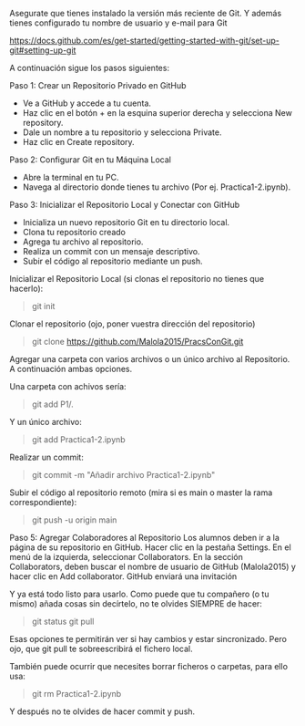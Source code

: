 
Asegurate que tienes instalado la versión más reciente de Git. Y además tienes configurado tu nombre de usuario y e-mail para Git

https://docs.github.com/es/get-started/getting-started-with-git/set-up-git#setting-up-git

A continuación sigue los pasos siguientes:

Paso 1: Crear un Repositorio Privado en GitHub
- Ve a GitHub y accede a tu cuenta.
- Haz clic en el botón + en la esquina superior derecha y selecciona New repository.
- Dale un nombre a tu repositorio y selecciona Private.
- Haz clic en Create repository.


Paso 2: Configurar Git en tu Máquina Local
- Abre la terminal en tu PC.
- Navega al directorio donde tienes tu archivo (Por ej. Practica1-2.ipynb).


Paso 3: Inicializar el Repositorio Local y Conectar con GitHub
- Inicializa un nuevo repositorio Git en tu directorio local.
- Clona tu repositorio creado
- Agrega tu archivo al repositorio.
- Realiza un commit con un mensaje descriptivo.
- Subir el código al repositorio mediante un push.

Inicializar el Repositorio Local (si clonas el repositorio no tienes que hacerlo): 

> git init

Clonar el repositorio (ojo, poner vuestra dirección del repositorio)

> git clone https://github.com/Malola2015/PracsConGit.git

Agregar una carpeta con varios archivos  o un único archivo al Repositorio. A continuación ambas opciones.

Una carpeta con achivos sería:

> git add P1/.

Y un único archivo:

> git add Practica1-2.ipynb

Realizar un commit:

> git commit -m "Añadir archivo Practica1-2.ipynb"

Subir el código al repositorio remoto (mira si es main o master la rama correspondiente):

> git push -u origin main

Paso 5: Agregar Colaboradores al Repositorio
Los alumnos deben ir a la página de su repositorio en GitHub.
Hacer clic en la pestaña Settings.
En el menú de la izquierda, seleccionar Collaborators.
En la sección Collaborators, deben buscar el nombre de usuario de GitHub (Malola2015) y hacer clic en Add collaborator.
GitHub enviará una invitación

Y ya está todo listo para usarlo. Como puede que tu compañero (o tu mismo) añada cosas sin decírtelo, no te olvides SIEMPRE de hacer:

> git status
> git pull

Esas opciones te permitirán ver si hay cambios y estar sincronizado. Pero ojo, que git pull te sobreescribirá el fichero local.

También puede ocurrir que necesites borrar ficheros o carpetas, para ello usa:

> git rm Practica1-2.ipynb

Y después no te olvides de hacer commit y push.








